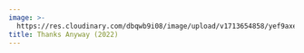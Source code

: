 ```yaml
---
image: >-
  https://res.cloudinary.com/dbqwb9i08/image/upload/v1713654858/yef9axekz3k0cwr6yqwi.jpg
title: Thanks Anyway (2022)
---
```


